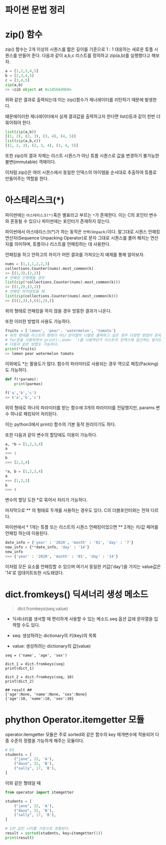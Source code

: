 # 파이썬 문법 정리

# zip() 함수

zip() 함수는 2개 이상의 시퀀스를 짧은 길이를 기준으로 1 : 1 대응하는 새로운 튜플 시퀀스를 만들어 준다. 다음과 같이 a,b,c 리스트를 정의하고 zip(a,b)를 실행했다고 해보자.

```python
a = [1,2,3,4,5]
b = [2,3,4,5]
c = [3,4,5]
zip(a,b)
>> <zib object at 0x105b6d9b0>
```

위와 같은 결과로 출력되는데 이는 zip()함수가 제너레이터를 리턴하기 때문에 발생한다.

떄문에이러한 제너레이터에서 실제 결과값을 출력하고자 한다면 list()등과 같이 한번 더 묶어줘야 한다.

```python
list(zip(a,b))
[(1, 2), (2, 3), (3, 4), (4, 5)]
list(zip(a,b,c))
[(1, 2, 3), (2, 3, 4), (3, 4, 5)]
```

또한 zip()의 결과 자체는 리스트 시퀀스가 아닌 튜플 시퀀스로 값을 변경하기 불가능한 불변(immutable) 객체이다.

이처럼 zip()은 여러 시퀀스에서 동일한 인덱스의 아이템을 순서대로 추출하여 튜플로 만들어주는 역할을 한다.

# 아스테리스크(\*)

파이썬에는 `아스테리스크(*)`혹은 별표라고 부르는 `*`가 존재한다. 이는 C의 포인터 변수와 혼동될 수 있으나 파이썬에는 포인터가 존재하지 않는다.

파이썬에서 아스테리스크(\*)가 하는 동작은 `언팩(Unpack)`이다. 말그대로 시퀀스 언패킹 연산자(Sequence Unpacking Operator)로 문자 그대로 시퀀스를 풀어 해치는 연산자를 의미하며, 튜플이나 리스트를 언패킹하는 데 사용한다.

언패킹을 하고 안하고의 차이가 어떤 결과를 가져오는지 예제를 통해 알아보자.

```python
nums = [1,1,1,2,2,3]
collections.Counter(nums).most_common(k)
>> [(1,3),(2,2)]
# 언패킹 진행했을 경우
list(zip(*collections.Counter(nums).most_common(k)))
>> [(1,2),(3,2)]
# 언패킹 하지않았을 때
list(zip(collections.Counter(nums).most_common(k)))
>> [((1,3),),((2,2),)]
```

위의 형태로 언패킹을 하지 않을 경우 엉뚱한 결과가 나온다.

또한 이러한 방법의 사용도 가능하다.

```python
fruits = ['lemon', 'pear'. 'watermelon', 'tomato']
# 위의 형태를 리스트의 형태가 아닌 문자열의 나열로 출력하고 싶은 경우 다양한 방법이 존재한다.
# for문을 사용하면서 print(~,end=' ')를 사용하던가 리스트의 인덱스에 접근하는 방식도 있지만
# 다음과 같은 방법도 가능하다.
print(*fruits)
>> lemon pear watermelon tomato
```

이외에도 \*는 활용도가 많다. 함수의 파라미터로 사용되는 경우 역으로 패킹(Packing)도 가능하다.

```python
def f(*params):
    print(parmas)

f('a','b','c')
>> ('a','b','c')
```

위의 형태로 하나의 파라미터를 받는 함수에 3개의 파라미터를 전달했지만, params 변수 하나로 패킹되어 처리된다.

이는 python3에서 print() 함수의 기본 동작 원리이기도 하다.

또한 다음과 같이 변수의 할당에도 이용이 가능하다.

```python
a, *b = [1,2,3,4]
a
>>> 1
b
>>> [2,3,4]

*a, b = [1,2,3,4]
a
>>> [1,2,3]
b
>>> 4
```

변수의 할당 도한 \*로 묶어서 처리가 가능하다.

마지막으로 \*\* 의 형태로 두개를 사용하는 경우도 있다. C의 더블포인터와는 전혀 다르다.

파이썬에서 \* 1개는 튜플 또는 리스트의 시퀀스 언패킹이었으면 \*\* 2개는 키/값 페어를 언패킹 하는데 이용된다.

```python
date_info = {'year' : '2020', 'month' : '01', 'day' : '7'}
new_info = {**date_info, 'day' : '14'}
new_info
>>> {'year' : '2020', 'month' : '01', 'day' : '14'}
```

이처럼 모든 요소를 언패킹할 수 있으며 여기서 동일한 키값('day')을 가지는 value값은 '14'로 업데이트또한 시도돼었다.

# dict.fromkeys() 딕셔너리 생성 메소드

> dict.fromkeys(seq,value)

- 딕셔너리를 생서할 때 편리하게 사용할 수 있는 메소드.seq 옵션 값에 문자열을 입력할 수도 있다.

- seq: 생성하려는 dictionary의 키(key)의 목록

- value: 생성하려는 dictionary의 값(value)

```python3
seq = ('name', 'age', 'sex')

dict_1 = dict.fromkeys(seq)
print(dict_1)

dict_2 = dict.fromkeys(seq, 10)
print(dict_2)

## result ##
{'age':None, 'name':None, 'sex':None}
{'age':10, 'name':10, 'sex':10}
```

# phython Operator.itemgetter 모듈
operator.itemgetter 모듈은 주로 sorted와 같은 함수의 key 매개변수에 적용되어 다중 수준의 정렬을 가능하게 해주는 모듈이다.

```python
# EX
students = [
    ("jane", 22, 'A'),
    ("dave", 32, 'B'),
    ("sally", 17, 'B'),
]
```

이와 같은 형태일 때
```python
from operator import itemgetter

students = [
    ("jane", 22, 'A'),
    ("dave", 32, 'B'),
    ("sally", 17, 'B'),
]

# 1번 값인 나이를 기준으로 정렬된다.
result = sorted(students, key=itemgetter(1))
print(result)
```
